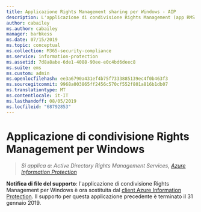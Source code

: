 ```yaml
---
title: Applicazione Rights Management sharing per Windows - AIP
description: L'applicazione di condivisione Rights Management (app RMS sharing) per Windows non è più supportata.
author: cabailey
ms.author: cabailey
manager: barbkess
ms.date: 07/15/2019
ms.topic: conceptual
ms.collection: M365-security-compliance
ms.service: information-protection
ms.assetid: 7d8a8abe-6de1-4088-90ee-e0c4bd6deec8
ms.suite: ems
ms.custom: admin
ms.openlocfilehash: ee3a6790a431ef4b75f7333885139ec4f0b463f3
ms.sourcegitcommit: 9968a003865ff2456c570cf552f801a816b1db07
ms.translationtype: MT
ms.contentlocale: it-IT
ms.lasthandoff: 08/05/2019
ms.locfileid: "68792853"
---
```

# <a name="rights-management-sharing-application-for-windows"></a>Applicazione di condivisione Rights Management per Windows

>*Si applica a: Active Directory Rights Management Services, [Azure Information Protection](https://azure.microsoft.com/pricing/details/information-protection)*

**Notifica di file del supporto**: l'applicazione di condivisione Rights Management per Windows è ora sostituita dal [client Azure Information Protection](aip-client.md). Il supporto per questa applicazione precedente è terminato il 31 gennaio 2019.
